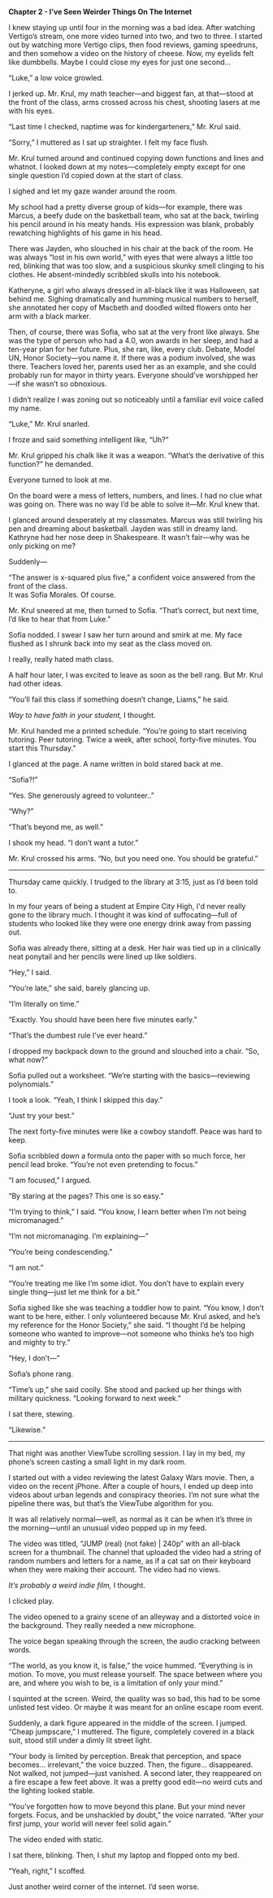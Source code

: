 **Chapter 2 - I’ve Seen Weirder Things On The Internet**

I knew staying up until four in the morning was a bad idea. After watching Vertigo’s stream, one more video turned into two, and two to three. I started out by watching more Vertigo clips, then food reviews, gaming speedruns, and then somehow a video on the history of cheese. Now, my eyelids felt like dumbbells. Maybe I could close my eyes for just one second… 

“Luke,” a low voice growled. 
 
I jerked up. Mr. Krul, my math teacher—and biggest fan, at that—stood at the front of the class, arms crossed across his chest, shooting lasers at me with his eyes.
  
“Last time I checked, naptime was for kindergarteners,” Mr. Krul said.  

“Sorry,” I muttered as I sat up straighter. I felt my face flush. 
 
Mr. Krul turned around and continued copying down functions and lines and whatnot. I looked down at my notes—completely empty except for one single question I’d copied down at the start of class.  

I sighed and let my gaze wander around the room. 
 
My school had a pretty diverse group of kids—for example, there was Marcus, a beefy dude on the basketball team, who sat at the back, twirling his pencil around in his meaty hands. His expression was blank, probably rewatching highlights of his game in his head.  

There was Jayden, who slouched in his chair at the back of the room. He was always “lost in his own world,” with eyes that were always a little too red, blinking that was too slow, and a suspicious skunky smell clinging to his clothes. He absent-mindedly scribbled skulls into his notebook.  

Katheryne, a girl who always dressed in all-black like it was Halloween, sat behind me. Sighing dramatically and humming musical numbers to herself, she annotated her copy of Macbeth and doodled wilted flowers onto her arm with a black marker.  

Then, of course, there was Sofia, who sat at the very front like always. She was the type of person who had a 4.0, won awards in her sleep, and had a ten-year plan for her future. Plus, she ran, like, every club. Debate, Model UN, Honor Society—you name it. If there was a podium involved, she was there. Teachers loved her, parents used her as an example, and she could probably run for mayor in thirty years. Everyone should’ve worshipped her—if she wasn’t so obnoxious.  

I didn’t realize I was zoning out so noticeably until a familiar evil voice called my name.  
 
“Luke,” Mr. Krul snarled. 
 
I froze and said something intelligent like, “Uh?”  

Mr. Krul gripped his chalk like it was a weapon. “What’s the derivative of this function?” he demanded.  

Everyone turned to look at me.  

On the board were a mess of letters, numbers, and lines. I had no clue what was going on. There was no way I’d be able to solve it—Mr. Krul knew that.  

I glanced around desperately at my classmates. Marcus was still twirling his pen and dreaming about basketball. Jayden was still in dreamy land. Kathryne had her nose deep in Shakespeare. It wasn’t fair—why was he only picking on me?  

Suddenly—  

“The answer is x-squared plus five,” a confident voice answered from the front of the class.  
It was Sofia Morales. Of course.  

Mr. Krul sneered at me, then turned to Sofia. “That’s correct, but next time, I’d like to hear that from Luke.”  

Sofia nodded. I swear I saw her turn around and smirk at me. My face flushed as I shrunk back into my seat as the class moved on.
  
I really, really hated math class. 
 
A half hour later, I was excited to leave as soon as the bell rang. But Mr. Krul had other ideas.  

“You’ll fail this class if something doesn’t change, Liams,” he said.  

*Way to have faith in your student,* I thought.  

Mr. Krul handed me a printed schedule. “You’re going to start receiving tutoring. Peer tutoring. Twice a week, after school, forty-five minutes. You start this Thursday.”  

I glanced at the page. A name written in bold stared back at me.

“Sofia?!”  

“Yes. She generously agreed to volunteer..”  

“Why?”  

“That’s beyond me, as well.”  

I shook my head. “I don’t want a tutor.”  

Mr. Krul crossed his arms. “No, but you need one. You should be grateful.”

---

Thursday came quickly. I trudged to the library at 3:15, just as I’d been told to.  

In my four years of being a student at Empire City High, I'd never really gone to the library much. I thought it was kind of suffocating—full of students who looked like they were one energy drink away from passing out.  

Sofia was already there, sitting at a desk. Her hair was tied up in a clinically neat ponytail and her pencils were lined up like soldiers.  

“Hey,” I said.  

“You’re late,” she said, barely glancing up.  

“I’m literally on time.”  

“Exactly. You should have been here five minutes early.”  

“That’s the dumbest rule I’ve ever heard.”  

I dropped my backpack down to the ground and slouched into a chair. “So, what now?”  

Sofia pulled out a worksheet. “We’re starting with the basics—reviewing polynomials.”  

I took a look. “Yeah, I think I skipped this day.”  

“Just try your best.”  

The next forty-five minutes were like a cowboy standoff. Peace was hard to keep.  

Sofia scribbled down a formula onto the paper with so much force, her pencil lead broke. “You’re not even pretending to focus.”  

“I am focused,” I argued.  

“By staring at the pages? This one is so easy.”  

“I’m trying to think,” I said. “You know, I learn better when I’m not being micromanaged.”  

“I’m not micromanaging. I’m explaining—”  

“You’re being condescending.”  

“I am not.”  

“You’re treating me like I’m some idiot. You don’t have to explain every single thing—just let me think for a bit.”  

Sofia sighed like she was teaching a toddler how to paint. “You know, I don’t want to be here, either. I only volunteered because Mr. Krul asked, and he’s my reference for the Honor Society,” she said. “I thought I’d be helping someone who wanted to improve—not someone who thinks he’s too high and mighty to try.”  

“Hey, I don’t—”  

Sofia’s phone rang.  

“Time’s up,” she said coolly. She stood and packed up her things with military quickness. “Looking forward to next week.”  

I sat there, stewing.  

“Likewise.”

---

That night was another ViewTube scrolling session. I lay in my bed, my phone’s screen casting a small light in my dark room.  

I started out with a video reviewing the latest Galaxy Wars movie. Then, a video on the recent jPhone. After a couple of hours, I ended up deep into videos about urban legends and conspiracy theories. I’m not sure what the pipeline there was, but that’s the ViewTube algorithm for you.  

It was all relatively normal—well, as normal as it can be when it’s three in the morning—until an unusual video popped up in my feed.  

The video was titled, “JUMP (real) (not fake) | 240p” with an all-black screen for a thumbnail. The channel that uploaded the video had a string of random numbers and letters for a name, as if a cat sat on their keyboard when they were making their account. The video had no views.  

*It’s probably a weird indie film,* I thought.   

I clicked play.  

The video opened to a grainy scene of an alleyway and a distorted voice in the background. They really needed a new microphone.  

The voice began speaking through the screen, the audio cracking between words.  

“The world, as you know it, is false,” the voice hummed. “Everything is in motion. To move, you must release yourself. The space between where you are, and where you wish to be, is a limitation of only your mind.”  

I squinted at the screen. Weird, the quality was so bad, this had to be some unlisted test video. Or maybe it was meant for an online escape room event.  
	
Suddenly, a dark figure appeared in the middle of the screen. I jumped. “Cheap jumpscare,” I muttered. The figure, completely covered in a black suit, stood still under a dimly lit street light.  
	
“Your body is limited by perception. Break that perception, and space becomes… irrelevant,” the voice buzzed. Then, the figure… disappeared. Not walked, not jumped—just vanished. A second later, they reappeared on a fire escape a few feet above. It was a pretty good edit—no weird cuts and the lighting looked stable.  
	
“You’ve forgotten how to move beyond this plane. But your mind never forgets. Focus, and be unshackled by doubt,” the voice narrated. “After your first jump, your world will never feel solid again.”  
	
The video ended with static.  
	
I sat there, blinking. Then, I shut my laptop and flopped onto my bed.  
	
“Yeah, right,” I scoffed.  
	
Just another weird corner of the internet. I’d seen worse.  
